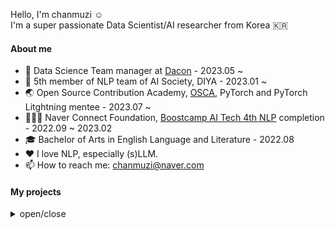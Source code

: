Hello, I'm chanmuzi ☺️  
I'm a super passionate Data Scientist/AI researcher from Korea 🇰🇷


#### About me
- 💼 Data Science Team manager at [Dacon](https://dacon.io/) - 2023.05 ~
- 🤖 5th member of NLP team of AI Society, DIYA - 2023.01 ~
- 🌏 Open Source Contribution Academy, [OSCA](https://www.contribution.ac/), PyTorch and PyTorch Litghtning mentee - 2023.07 ~
- 🧑🏻‍💻 Naver Connect Foundation, [Boostcamp AI Tech 4th NLP](https://boostcamp.connect.or.kr/program_ai.html) completion - 2022.09 ~ 2023.02
- 🎓 Bachelor of Arts in English Language and Literature - 2022.08
- ❤️ I love NLP, especially (s)LLM.
- 📫 How to reach me: chanmuzi@naver.com

#### My projects
<details>
<summary>open/close</summary>
<div markdown="1">
  
---  
1. ***Visual Question Answering(VQA)*** - 2023.07
- regression, multi-modal task
- English data
- Dacon's competition
- design and operate the competition (as manager)
  
---
2. ***AI generated Image Classification*** - 2023.06
- binary classification
- AI-connect's competition
- indivisual participation
---
3. ***ChatGPT Prompt Engineering*** - 2023.04
- NLP, multi-classification task
- English data
- Dacon's competition
- indivisual participation
---
4. ***Document Visual Question Answering(DocVQA)*** - 2022.01
- multi-modal QA task
- English data
- corporate associated project with Upstage
- Naver Connect Foundation, Boostcamp AI Tech 4th NLP track
---  
5. ***Open Domain Question Answering(ODQA)*** - 2022.12
- Korean data
- Naver Connect Foundation, Boostcamp AI Tech 4th NLP track
---
6. ***Korean Law Dataset Build for Relation Extractoin*** - 2022.11
- Dataset build project
- Korean law data
- Naver Connect Foundation, Boostcamp AI Tech 4th NLP track
---
7. ***Relation Extraction(RE), classification*** - 2022.10
- multi-classification task
- Korean data
- Naver Connect Foundation, Boostcamp AI Tech 4th NLP track
---
8. ***Semantic Text Similarity(STS)*** - 2022.10
- regression task
- Korean data
- Naver Connect Foundation Boostcamp AI Tech 4th NLP track
---
</div>
</details>







<!-- [![Solved.ac Profile](http://mazassumnida.wtf/api/v2/generate_badge?boj=chanmuzi)](https://solved.ac/chanmzui/)

![Chanmuzi's GitHub stats](https://github-readme-stats.vercel.app/api?username=Chanmuzi&show_icons=true&theme=dark)
 -->

<!-- # Skills
![Python](https://img.shields.io/badge/Python-3776AB.svg?&style=for-the-badge&logo=Python&logoColor=white)
![Ananconda](https://img.shields.io/badge/Anaconda-44A833?style=for-the-badge&logo=Anaconda&logoColor=white)
![Visual Studio Code](https://img.shields.io/badge/Visual%20Studio%20Code-007ACC.svg?&style=for-the-badge&logo=Visual%20Studio%20Code&logoColor=white)
![iTerm2](https://img.shields.io/badge/iTerm2-000000?style=for-the-badge&logo=iTerm2&logoColor=white)

![NumPy](https://img.shields.io/badge/NumPy-013243?style=for-the-badge&logo=NumPy&logoColor=white)
![pandas](https://img.shields.io/badge/Pandas-150458?style=for-the-badge&logo=pandas&logoColor=white)
![PyTorch](https://img.shields.io/badge/PyTorch-EE4C2C?style=for-the-badge&logo=PyTorch&logoColor=white)
![Jupyter](https://img.shields.io/badge/Jupyter-F37626?style=for-the-badge&logo=Jupyter&logoColor=white)
![Google Colab](https://img.shields.io/badge/Google%20Colab-F37626?style=for-the-badge&logo=Google%20Colab&logoColor=white)

![GitHub](https://img.shields.io/badge/GitHub-181717?style=for-the-badge&logo=GitHub&logoColor=white)
![Notion](https://img.shields.io/badge/Notion-000000?style=for-the-badge&logo=Notion&logoColor=white)
![Tistory](https://img.shields.io/badge/Tistory-000000?style=for-the-badge&logo=Tistory&logoColor=white)
![Slack](https://img.shields.io/badge/Slack-4A154B?style=for-the-badge&logo=Slack&logoColor=white)
![Discord](https://img.shields.io/badge/Discord-5865F2?style=for-the-badge&logo=Discord&logoColor=white) -->




<!-- **Chanmuzi/Chanmuzi** is a ✨ _special_ ✨ repository because its `README.md` (this file) appears on your GitHub profile.

Here are some ideas to get you started:

- 🔭 I’m currently working on ...
- 🌱 I’m currently learning ...
- 👯 I’m looking to collaborate on ...
- 🤔 I’m looking for help with ...
- 💬 Ask me about ...
- 📫 How to reach me: ...
- 😄 Pronouns: ...
- ⚡ Fun fact: ... -->

